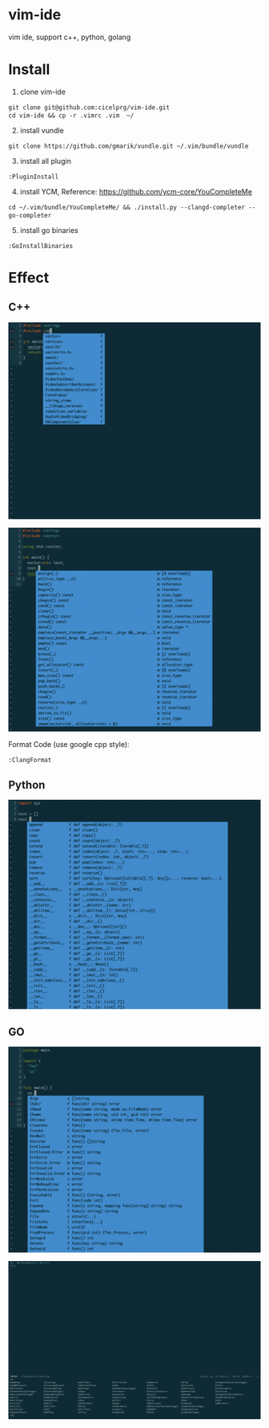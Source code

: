# vim-ide
vim ide, support c++, python, golang

# Install

1. clone vim-ide
```
git clone git@github.com:cicelprg/vim-ide.git
cd vim-ide && cp -r .vimrc .vim  ~/
```

2. install vundle
```
git clone https://github.com/gmarik/vundle.git ~/.vim/bundle/vundle
```

3. install all plugin
```
:PluginInstall
```

4. install YCM, Reference: https://github.com/ycm-core/YouCompleteMe
```
cd ~/.vim/bundle/YouCompleteMe/ && ./install.py --clangd-completer --go-completer
```

5. install go binaries
```
:GoInstallBinaries
```

# Effect

## C++

![auto complete for header](image/cxx1.png)

![auto complete](image/cxx2.png)

Format Code (use google cpp style):
```
:ClangFormat
```

## Python

![auto complete](image/py1.png)

## GO

![auto complete](image/go1.png)

![support command](image/go2.png)


